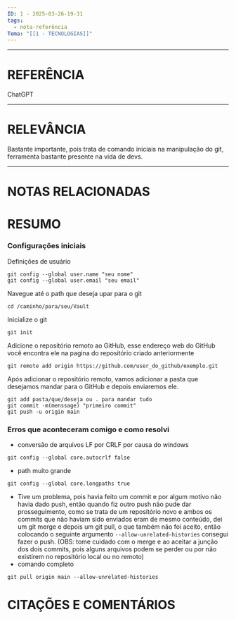 ```yaml
---
ID: 1 - 2025-03-26-19-31
tags:
  - nota-referência
Tema: "[[1 - TECNOLOGIAS]]"
---
```

---
# REFERÊNCIA

ChatGPT

---
# RELEVÂNCIA

Bastante importante, pois trata de comando iniciais na manipulação do git, ferramenta bastante presente na vida de devs.

---
# NOTAS RELACIONADAS


# RESUMO

### Configurações iniciais

Definições de usuário
```
git config --global user.name "seu nome"
git config --global user.email "seu email"
``` 

Navegue até o path que deseja upar para o git
```
cd /caminho/para/seu/Vault
```

Inicialize o git 
```
git init
```

Adicione o repositório remoto ao GitHub, esse endereço web do GitHub você encontra ele na pagina do repositório criado anteriormente
```
git remote add origin https://github.com/user_do_github/exemplo.git
```

Após adicionar o repositório remoto, vamos adicionar a pasta que desejamos mandar para o GitHub e depois enviaremos ele.
```
git add pasta/que/deseja ou . para mandar tudo 
git commit -m(menssage) "primeiro commit"
git push -u origin main
```


### Erros que aconteceram comigo e como resolvi 

- conversão de arquivos LF por CRLF por causa do windows 
```
git config --global core.autocrlf false
```

-  path muito grande 
```
git config --global core.longpaths true
```

- Tive um problema, pois havia feito um commit e por algum motivo não havia dado push, então quando fiz outro push não pude dar prosseguimento, como se trata de um repositório novo e ambos os commits que não haviam sido enviados eram de mesmo conteúdo, dei um git merge e depois um git pull, o que também não foi aceito, então colocando o seguinte argumento `--allow-unrelated-histories` consegui fazer o push. (OBS: tome cuidado com o merge e ao aceitar a junção dos dois commits, pois alguns arquivos podem se perder ou por não existirem no repositório local ou no remoto)
- comando completo 
```
git pull origin main --allow-unrelated-histories
```
# CITAÇÕES E COMENTÁRIOS


